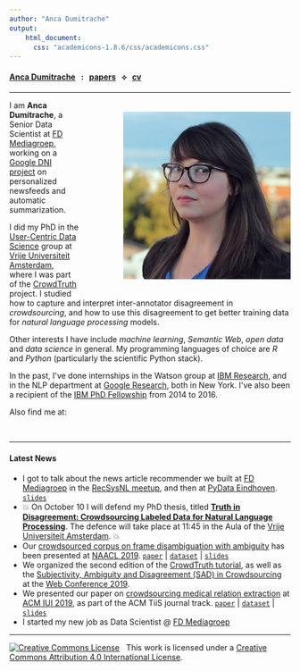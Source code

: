 ```yaml
---
author: "Anca Dumitrache"
output:
    html_document:
      css: "academicons-1.8.6/css/academicons.css"
---
```


<script src="https://use.fontawesome.com/4b6dfd67d9.js"></script>

#### [Anca Dumitrache](./) &nbsp; : &nbsp; [papers](papers)  &nbsp; &#10209; &nbsp;  [cv](cv)

***

<img src="anca.jpg" width="300" style="float: right; margin-left: 80px; margin-bottom: 20px; margin-top: 20px" />

I am **Anca Dumitrache**, a Senior Data Scientist at [FD Mediagroep](https://fdmg.nl/en/home-2/), working on a [Google DNI project](https://newsinitiative.withgoogle.com/dnifund/dni-projects/tldr-personalized-summary-your-news-round-4/) on personalized newsfeeds and automatic summarization.

I did my PhD in the [User-Centric Data Science](http://ucds.cs.vu.nl/) group at [Vrije Universiteit Amsterdam](http://few.vu.nl/), where I was part of the [CrowdTruth](http://crowdtruth.org/) project. I studied how to capture and interpret inter-annotator disagreement in *crowdsourcing*, and how to use this disagreement to get better training data for *natural language processing* models.

Other interests I have include *machine learning*, *Semantic Web*, *open data* and *data science* in general. My programming languages of choice are *R* and *Python* (particularly the scientific Python stack). 

In the past, I've done internships in the Watson group at [IBM Research](http://research.ibm.com/), and in the NLP department at [Google Research](https://research.google.com/), both in New York. I've also been a recipient of the [IBM PhD Fellowship](http://www.research.ibm.com/university/awards/phdfellowship.shtml) from 2014 to 2016.

Also find me at:

[<i class="fa fa-envelope fa-2x"></i>](mailto:anca.dmtrch@gmail.com) &nbsp; [<i class="ai ai-orcid-square ai-2x"></i>](https://orcid.org/0000-0003-1537-1763) &nbsp; [<i class="ai ai-google-scholar-square ai-2x"></i>](https://scholar.google.nl/citations?user=U6R4XGAAAAAJ&hl=en) &nbsp; [<i class="fa fa-github-square fa-2x"></i>](https://github.com/ancadumitrache) &nbsp; [<i class="ai ai-arxiv ai-2x"></i>](https://arxiv.org/a/dumitrache_a_1.html) &nbsp; [<i class="fa fa-twitter-square fa-2x"></i>](https://twitter.com/anca_dmtrch)  &nbsp; [<i class="fa fa-linkedin-square fa-2x"></i>](https://www.linkedin.com/in/dumitracheanca/)  &nbsp; [<i class="fa fa-instagram fa-2x"></i>](https://www.instagram.com/ancanouk/)

***

#### Latest News

* I got to talk about the news article recommender we built at [FD Mediagroep](https://fdmg.nl/en/home-2) in the [RecSysNL meetup](https://www.meetup.com/recsysnl/events/266070107/), and then at [PyData Eindhoven](https://pydata.org/eindhoven2019/). [```slides```](http://ancad.ro/presentations/PyDataEindhoven-2019-RecSys.pdf)
* 💥 On October 10 I will defend my PhD thesis, titled **[Truth in Disagreement: Crowdsourcing Labeled Data for Natural Language Processing](http://ancad.ro/phd.pdf)**. The defence will take place at 11:45 in the Aula of the [Vrije Universiteit Amsterdam](https://www.vu.nl/). 💥
* Our [crowdsourced corpus on frame disambiguation with ambiguity](https://arxiv.org/abs/1904.06101) has been presented at [NAACL 2019](https://naacl2019.org/). [```paper```](https://arxiv.org/abs/1904.06101) | [```dataset```](https://github.com/CrowdTruth/FrameDisambiguation) | [```slides```](http://ancad.ro/presentations/NAACL-2019-slides.pdf)
* We organized the second edition of the [CrowdTruth tutorial](http://crowdtruth.org/tutorial/), as well as the [Subjectivity, Ambiguity and Disagreement (SAD) in Crowdsourcing](https://sadworkshop.wordpress.com/) at the [Web Conference 2019](https://www2019.thewebconf.org/).
* We presented our paper on [crowdsourcing medical relation extraction](https://arxiv.org/abs/1701.02185) at [ACM IUI 2019](https://iui.acm.org/2019/), as part of the ACM TiiS journal track. [```paper```](https://arxiv.org/abs/1701.02185) | [```dataset```](https://github.com/CrowdTruth/Medical-Relation-Extraction) | [```slides```](http://ancad.ro/presentations/IUI-2019-MedicalRelEx.pdf)
* I started my new job as Data Scientist @ [FD Mediagroep](https://fdmg.nl/en/home-2)

***

<a rel="license" href="http://creativecommons.org/licenses/by/4.0/"><img alt="Creative Commons License" style="border-width:0" src="https://i.creativecommons.org/l/by/4.0/80x15.png" /></a> &nbsp; This work is licensed under a <a rel="license" href="http://creativecommons.org/licenses/by/4.0/">Creative Commons Attribution 4.0 International License</a>.
